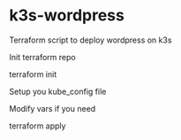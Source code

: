 # k3s-wordpress
Terraform script to deploy wordpress on k3s

Init terraform repo 

terraform init

Setup you kube_config file

Modify vars if you need

terraform apply 